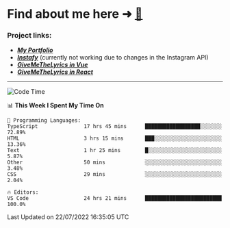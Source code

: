# Find about me here ➜ [🧑](https://pauabella.dev)

### Project links:
- ***[My Portfolio](https://pauabella.dev)***
- ***[Instafy](https://instafy.me)*** (currently not working due to changes in the Instagram API)
- ***[GiveMeTheLyrics in Vue](https://lyrics.pauabella.dev)***
- ***[GiveMeTheLyrics in React](https://pauabella.dev/GiveMeTheLyrics)***

---
<!--START_SECTION:waka-->
![Code Time](http://img.shields.io/badge/Code%20Time-1%2C309%20hrs%2025%20mins-blue)

📊 **This Week I Spent My Time On** 

```text
💬 Programming Languages: 
TypeScript               17 hrs 45 mins      ██████████████████░░░░░░░   72.89% 
HTML                     3 hrs 15 mins       ███░░░░░░░░░░░░░░░░░░░░░░   13.36% 
Text                     1 hr 25 mins        █░░░░░░░░░░░░░░░░░░░░░░░░   5.87% 
Other                    50 mins             ░░░░░░░░░░░░░░░░░░░░░░░░░   3.48% 
CSS                      29 mins             ░░░░░░░░░░░░░░░░░░░░░░░░░   2.04%

🔥 Editors: 
VS Code                  24 hrs 21 mins      █████████████████████████   100.0%

```


 Last Updated on 22/07/2022 16:35:05 UTC
<!--END_SECTION:waka-->
